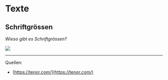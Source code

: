 # Texte

## Schriftgrössen

*Wieso gibt es Schriftgrössen?*

<img src="<%- config.base %>/assets/images/small.gif" class="w-2/5" />

---

Quellen:
- [https://tenor.com/](https://tenor.com/)


